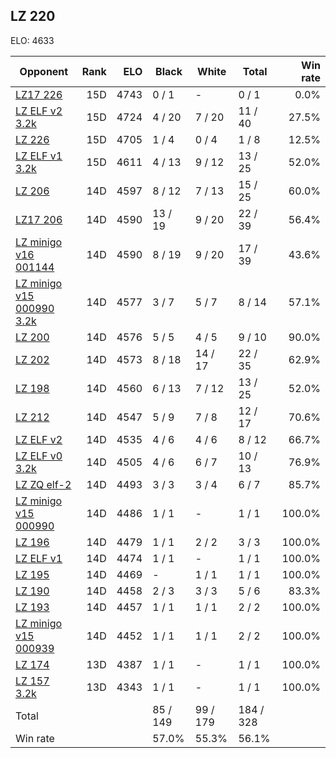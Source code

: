 ## LZ 220 ##

ELO: 4633

Opponent | Rank | ELO | Black | White | Total | Win rate
---------|-----:|----:|-------|-------|-------|-------:
[LZ17 226](LZ17%20226.md) | 15D | 4743 | 0 / 1 | - | 0 / 1 | 0.0%
[LZ ELF v2 3.2k](LZ%20ELF%20v2%203.2k.md) | 15D | 4724 | 4 / 20 | 7 / 20 | 11 / 40 | 27.5%
[LZ 226](LZ%20226.md) | 15D | 4705 | 1 / 4 | 0 / 4 | 1 / 8 | 12.5%
[LZ ELF v1 3.2k](LZ%20ELF%20v1%203.2k.md) | 15D | 4611 | 4 / 13 | 9 / 12 | 13 / 25 | 52.0%
[LZ 206](LZ%20206.md) | 14D | 4597 | 8 / 12 | 7 / 13 | 15 / 25 | 60.0%
[LZ17 206](LZ17%20206.md) | 14D | 4590 | 13 / 19 | 9 / 20 | 22 / 39 | 56.4%
[LZ minigo v16 001144](LZ%20minigo%20v16%20001144.md) | 14D | 4590 | 8 / 19 | 9 / 20 | 17 / 39 | 43.6%
[LZ minigo v15 000990 3.2k](LZ%20minigo%20v15%20000990%203.2k.md) | 14D | 4577 | 3 / 7 | 5 / 7 | 8 / 14 | 57.1%
[LZ 200](LZ%20200.md) | 14D | 4576 | 5 / 5 | 4 / 5 | 9 / 10 | 90.0%
[LZ 202](LZ%20202.md) | 14D | 4573 | 8 / 18 | 14 / 17 | 22 / 35 | 62.9%
[LZ 198](LZ%20198.md) | 14D | 4560 | 6 / 13 | 7 / 12 | 13 / 25 | 52.0%
[LZ 212](LZ%20212.md) | 14D | 4547 | 5 / 9 | 7 / 8 | 12 / 17 | 70.6%
[LZ ELF v2](LZ%20ELF%20v2.md) | 14D | 4535 | 4 / 6 | 4 / 6 | 8 / 12 | 66.7%
[LZ ELF v0 3.2k](LZ%20ELF%20v0%203.2k.md) | 14D | 4505 | 4 / 6 | 6 / 7 | 10 / 13 | 76.9%
[LZ ZQ elf-2](LZ%20ZQ%20elf-2.md) | 14D | 4493 | 3 / 3 | 3 / 4 | 6 / 7 | 85.7%
[LZ minigo v15 000990](LZ%20minigo%20v15%20000990.md) | 14D | 4486 | 1 / 1 | - | 1 / 1 | 100.0%
[LZ 196](LZ%20196.md) | 14D | 4479 | 1 / 1 | 2 / 2 | 3 / 3 | 100.0%
[LZ ELF v1](LZ%20ELF%20v1.md) | 14D | 4474 | 1 / 1 | - | 1 / 1 | 100.0%
[LZ 195](LZ%20195.md) | 14D | 4469 | - | 1 / 1 | 1 / 1 | 100.0%
[LZ 190](LZ%20190.md) | 14D | 4458 | 2 / 3 | 3 / 3 | 5 / 6 | 83.3%
[LZ 193](LZ%20193.md) | 14D | 4457 | 1 / 1 | 1 / 1 | 2 / 2 | 100.0%
[LZ minigo v15 000939](LZ%20minigo%20v15%20000939.md) | 14D | 4452 | 1 / 1 | 1 / 1 | 2 / 2 | 100.0%
[LZ 174](LZ%20174.md) | 13D | 4387 | 1 / 1 | - | 1 / 1 | 100.0%
[LZ 157 3.2k](LZ%20157%203.2k.md) | 13D | 4343 | 1 / 1 | - | 1 / 1 | 100.0%
Total | | | 85 / 149 | 99 / 179 | 184 / 328 | 
Win rate| | | 57.0% | 55.3% | 56.1% | 

